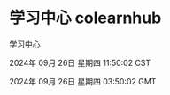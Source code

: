 # 学习中心 colearnhub
[学习中心](http://219.139.198.207:56308/colearnhub/)

2024年 09月 26日 星期四 11:50:02 CST

2024年 09月 26日 星期四 03:50:02 GMT

